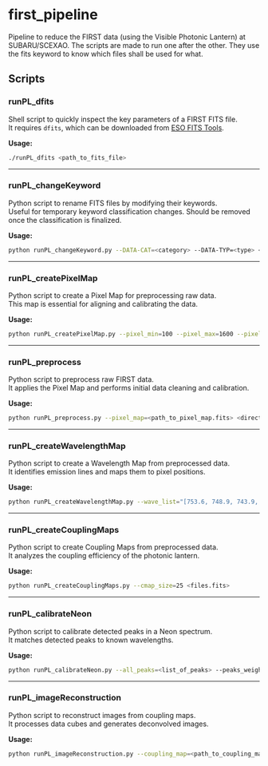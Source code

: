 # first_pipeline

Pipeline to reduce the FIRST data (using the Visible Photonic Lantern) at SUBARU/SCEXAO.
The scripts are made to run one after the other.
They use the fits keyword to know which files shall be used for what.

## Scripts

### runPL_dfits
Shell script to quickly inspect the key parameters of a FIRST FITS file.  
It requires `dfits`, which can be downloaded from [ESO FITS Tools](https://github.com/granttremblay/eso_fits_tools).

**Usage:**
```bash
./runPL_dfits <path_to_fits_file>
```

---

### runPL_changeKeyword
Python script to rename FITS files by modifying their keywords.  
Useful for temporary keyword classification changes. Should be removed once the classification is finalized.

**Usage:**
```bash
python runPL_changeKeyword.py --DATA-CAT=<category> --DATA-TYP=<type> <file1.fits> <file2.fits>
```

---

### runPL_createPixelMap
Python script to create a Pixel Map for preprocessing raw data.  
This map is essential for aligning and calibrating the data.

**Usage:**
```bash
python runPL_createPixelMap.py --pixel_min=100 --pixel_max=1600 --pixel_wide=2 --output_channels=38 <files.fits>
```

---

### runPL_preprocess
Python script to preprocess raw FIRST data.  
It applies the Pixel Map and performs initial data cleaning and calibration.

**Usage:**
```bash
python runPL_preprocess.py --pixel_map=<path_to_pixel_map.fits> <directory_or_files.fits>
```

---

### runPL_createWavelengthMap
Python script to create a Wavelength Map from preprocessed data.  
It identifies emission lines and maps them to pixel positions.

**Usage:**
```bash
python runPL_createWavelengthMap.py --wave_list="[753.6, 748.9, 743.9, ...]" <files.fits>
```

---

### runPL_createCouplingMaps
Python script to create Coupling Maps from preprocessed data.  
It analyzes the coupling efficiency of the photonic lantern.

**Usage:**
```bash
python runPL_createCouplingMaps.py --cmap_size=25 <files.fits>
```

---

### runPL_calibrateNeon
Python script to calibrate detected peaks in a Neon spectrum.  
It matches detected peaks to known wavelengths.

**Usage:**
```bash
python runPL_calibrateNeon.py --all_peaks=<list_of_peaks> --peaks_weight=<list_of_weights> --wavelength_list=<list_of_wavelengths>
```

---

### runPL_imageReconstruction
Python script to reconstruct images from coupling maps.  
It processes data cubes and generates deconvolved images.

**Usage:**
```bash
python runPL_imageReconstruction.py --coupling_map=<path_to_coupling_map.fits> <files.fits>
```
